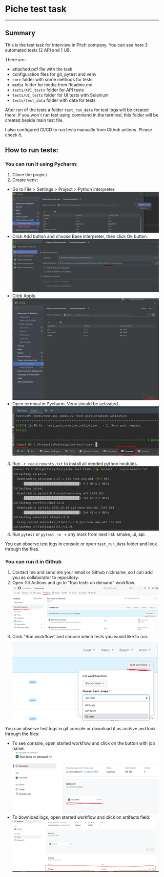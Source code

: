 # Piche test task
___
## Summary
This is the test task for interview in Pitch company.
You can see here 3 automated tests (2 API and 1 UI).

There are:
* attached pdf file with the task
* configuration files for git, pytest and venv
* `core` folder with some methods for tests
* `media` folder for media from Readme.md
* `tests/API_tests` folder for API tests
* `tests/UI_tests` folder for UI tests with Selenium
* `tests/test_data` folder with data for tests

After run of the tests a folder `test_run_data` for test logs will be created there.
If you won`t run test using command in the terminal, this folder will be created beside main test file.

I also configured CI/CD to run tests manually from Github actions. Please check it.

## How to run tests:

### You can run it using Pycharm:
1. Clone the project.
2. Create venv:
* Go to File > Settings > Project > Python interpreter.
![Venv creation](media/venv_creation.png)
* Click Add button and choose Base interpreter, then click Ok button.
![Venv creation](media/venv_creation2.PNG)
* Click Apply.
![Venv has been created](media/venv.PNG)
* Open terminal in Pycharm. Venv should be activated.
![Terminal](media/terminal.PNG)
3. Run `-r requirements.txt` to install all needed python modules.
![Installing requirements](media/requirements.PNG)
4. Run `pytest` or `pytest -m ` + any mark from next list: smoke, ui, api.

You can observe test logs in console or open `test_run_data` folder and look through the files.

### You can run it in Github
1. Contact me and send me your email or Github nickname, so I can add you as collaborator to repository.
2. Open Git Actions and go to "Run tests on demand" workflow.
![Git actions](media/git_actions.PNG)
3. Click "Run workflow" and choose which tests you would like to run.
![Run tests](media/run_tests_git.png)

You can observe test logs in git console or download it as archive and look through the files:
* To see console, open started workflow and click on the button with job name.
![Git console](media/job_ran.PNG)
* To download logs, open started workflow and click on artifacts field.
![Logs download](media/download.PNG)
